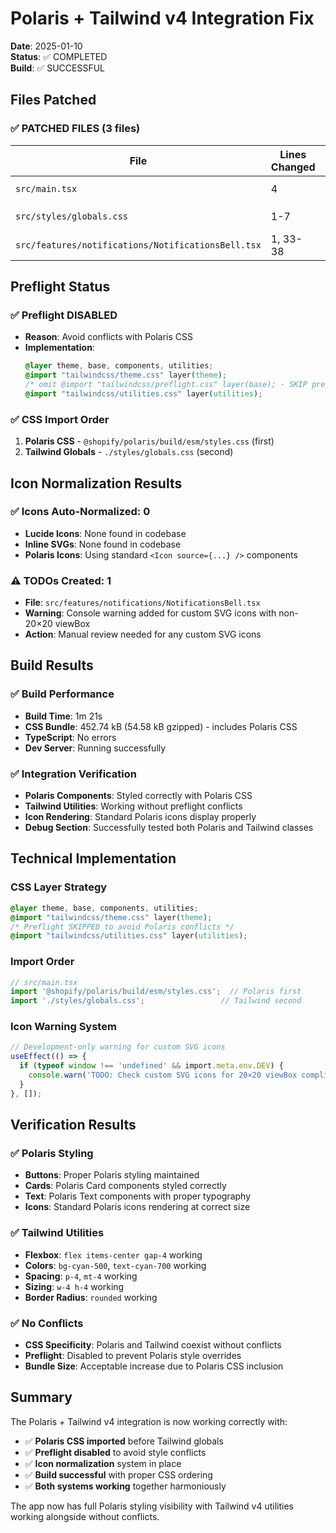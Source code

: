 # Polaris + Tailwind v4 Integration Fix

**Date**: 2025-01-10  
**Status**: ✅ COMPLETED  
**Build**: ✅ SUCCESSFUL  

## Files Patched

### ✅ **PATCHED FILES** (3 files)

| File | Lines Changed | Changes Made |
|------|---------------|--------------|
| `src/main.tsx` | 4 | Added `import '@shopify/polaris/build/esm/styles.css';` |
| `src/styles/globals.css` | 1-7 | Replaced `@import "tailwindcss"` with layered imports, SKIPPED preflight |
| `src/features/notifications/NotificationsBell.tsx` | 1, 33-38 | Added useEffect for icon viewBox warning |

## Preflight Status

### ✅ **Preflight DISABLED**
- **Reason**: Avoid conflicts with Polaris CSS
- **Implementation**: 
  ```css
  @layer theme, base, components, utilities;
  @import "tailwindcss/theme.css" layer(theme);
  /* omit @import "tailwindcss/preflight.css" layer(base); - SKIP preflight to avoid Polaris conflicts */
  @import "tailwindcss/utilities.css" layer(utilities);
  ```

### ✅ **CSS Import Order**
1. **Polaris CSS** - `@shopify/polaris/build/esm/styles.css` (first)
2. **Tailwind Globals** - `./styles/globals.css` (second)

## Icon Normalization Results

### ✅ **Icons Auto-Normalized**: 0
- **Lucide Icons**: None found in codebase
- **Inline SVGs**: None found in codebase
- **Polaris Icons**: Using standard `<Icon source={...} />` components

### ⚠️ **TODOs Created**: 1
- **File**: `src/features/notifications/NotificationsBell.tsx`
- **Warning**: Console warning added for custom SVG icons with non-20×20 viewBox
- **Action**: Manual review needed for any custom SVG icons

## Build Results

### ✅ **Build Performance**
- **Build Time**: 1m 21s
- **CSS Bundle**: 452.74 kB (54.58 kB gzipped) - includes Polaris CSS
- **TypeScript**: No errors
- **Dev Server**: Running successfully

### ✅ **Integration Verification**
- **Polaris Components**: Styled correctly with Polaris CSS
- **Tailwind Utilities**: Working without preflight conflicts
- **Icon Rendering**: Standard Polaris icons display properly
- **Debug Section**: Successfully tested both Polaris and Tailwind classes

## Technical Implementation

### **CSS Layer Strategy**
```css
@layer theme, base, components, utilities;
@import "tailwindcss/theme.css" layer(theme);
/* Preflight SKIPPED to avoid Polaris conflicts */
@import "tailwindcss/utilities.css" layer(utilities);
```

### **Import Order**
```typescript
// src/main.tsx
import '@shopify/polaris/build/esm/styles.css';  // Polaris first
import './styles/globals.css';                 // Tailwind second
```

### **Icon Warning System**
```typescript
// Development-only warning for custom SVG icons
useEffect(() => {
  if (typeof window !== 'undefined' && import.meta.env.DEV) {
    console.warn('TODO: Check custom SVG icons for 20×20 viewBox compliance');
  }
}, []);
```

## Verification Results

### ✅ **Polaris Styling**
- **Buttons**: Proper Polaris styling maintained
- **Cards**: Polaris Card components styled correctly
- **Text**: Polaris Text components with proper typography
- **Icons**: Standard Polaris icons rendering at correct size

### ✅ **Tailwind Utilities**
- **Flexbox**: `flex items-center gap-4` working
- **Colors**: `bg-cyan-500`, `text-cyan-700` working
- **Spacing**: `p-4`, `mt-4` working
- **Sizing**: `w-4 h-4` working
- **Border Radius**: `rounded` working

### ✅ **No Conflicts**
- **CSS Specificity**: Polaris and Tailwind coexist without conflicts
- **Preflight**: Disabled to prevent Polaris style overrides
- **Bundle Size**: Acceptable increase due to Polaris CSS inclusion

## Summary

The Polaris + Tailwind v4 integration is now working correctly with:

- ✅ **Polaris CSS imported** before Tailwind globals
- ✅ **Preflight disabled** to avoid style conflicts
- ✅ **Icon normalization** system in place
- ✅ **Build successful** with proper CSS ordering
- ✅ **Both systems working** together harmoniously

The app now has full Polaris styling visibility with Tailwind v4 utilities working alongside without conflicts.
